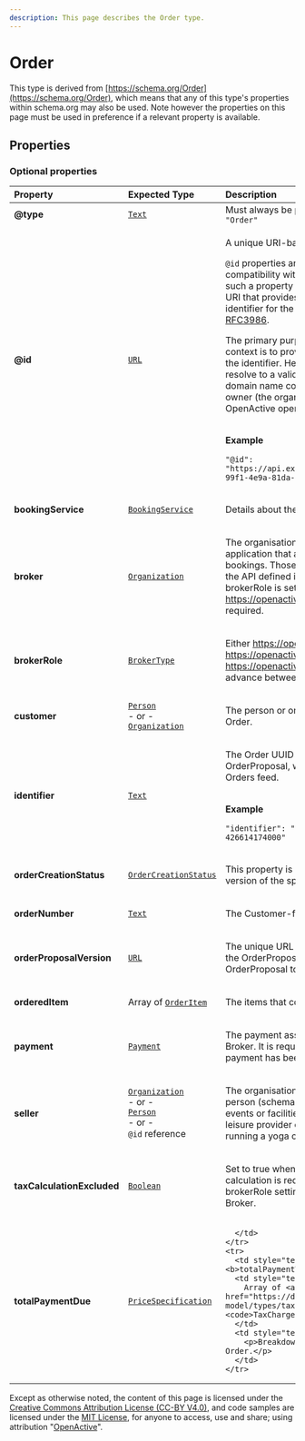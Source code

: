 ```yaml
---
description: This page describes the Order type.
---
```


# Order

This type is derived from [https://schema.org/Order](https://schema.org/Order), which means that any of this type's properties within schema.org may also be used. Note however the properties on this page must be used in preference if a relevant property is available.

## **Properties**

### **Optional properties**
    
<table>
  <thead>
    <tr>
      <th style="text-align:left">Property</th>
      <th style="text-align:left">Expected Type</th>
      <th style="text-align:left">Description</th>
    </tr>
  </thead>
  <tbody>
    <tr>
      <td style="text-align:left"><b>@type</b></td>
      <td style="text-align:left">
        <a href="https://schema.org/Text"><code>Text</code></a>
      </td>
      <td style="text-align:left">
        Must always be present and set to <code>"@type": "Order"</code>
      </td>
    </tr>
    <tr>
      <td style="text-align:left"><b>@id</b></td>
      <td style="text-align:left">
        <a href="https://schema.org/URL"><code>URL</code></a>
      </td>
      <td style="text-align:left">
        <p>A unique URI-based identifier for the record.</p><p><code>@id</code> properties are used as identifiers for compatibility with JSON-LD. The value of such a property must always be an absolute URI that provides a stable globally unique identifier for the resource, as described in <a href="https://tools.ietf.org/html/rfc3986">RFC3986</a>.</p><p>The primary purpose of the URI format in this context is to provide natural namespacing for the identifier. Hence, the URI itself may not resolve to a valid endpoint, but must use a domain name controlled by the resource owner (the organisation responsible for the OpenActive open data feed).</p><p></br><b>Example</b></p><p><code>"@id": "https://api.example.com/orders/1a80eca5-99f1-4e9a-81da-937e5621b246"</code></p>
      </td>
    </tr>
    <tr>
      <td style="text-align:left"><b>bookingService</b></td>
      <td style="text-align:left">
        <a href="https://developer.openactive.io/data-model/types/bookingservice"><code>BookingService</code></a>
      </td>
      <td style="text-align:left">
        <p>Details about the Booking System</p>
      </td>
    </tr>
    <tr>
      <td style="text-align:left"><b>broker</b></td>
      <td style="text-align:left">
        <a href="https://developer.openactive.io/data-model/types/organization"><code>Organization</code></a>
      </td>
      <td style="text-align:left">
        <p>The organisation or developer providing an application that allows Customers to make bookings. Those applications will be clients of the API defined in this specification. If brokerRole is set to <a href="https://openactive.io/NoBroker">https://openactive.io/NoBroker</a> this is not required.</p>
      </td>
    </tr>
    <tr>
      <td style="text-align:left"><b>brokerRole</b></td>
      <td style="text-align:left">
        <a href="https://openactive.io/BrokerType"><code>BrokerType</code></a>
      </td>
      <td style="text-align:left">
        <p>Either <a href="https://openactive.io/AgentBroker">https://openactive.io/AgentBroker</a>,  <a href="https://openactive.io/ResellerBroker">https://openactive.io/ResellerBroker</a> or  <a href="https://openactive.io/NoBroker">https://openactive.io/NoBroker</a>, as agreed in advance between the Broker and Seller.</p>
      </td>
    </tr>
    <tr>
      <td style="text-align:left"><b>customer</b></td>
      <td style="text-align:left">
        <a href="https://developer.openactive.io/data-model/types/person"><code>Person</code></a><br/> - or - <br/><a href="https://developer.openactive.io/data-model/types/organization"><code>Organization</code></a>
      </td>
      <td style="text-align:left">
        <p>The person or organization purchasing the Order.</p>
      </td>
    </tr>
    <tr>
      <td style="text-align:left"><b>identifier</b></td>
      <td style="text-align:left">
        <a href="https://schema.org/Text"><code>Text</code></a>
      </td>
      <td style="text-align:left">
        <p>The Order UUID of the Order, OrderQuote or OrderProposal, which is required within the Orders feed.</p><p></br><b>Example</b></p><p><code>"identifier": "123e4567-e89b-12d3-a456-426614174000"</code></p>
      </td>
    </tr>
    <tr>
      <td style="text-align:left"><b>orderCreationStatus</b></td>
      <td style="text-align:left">
        <a href="https://openactive.io/OrderCreationStatus"><code>OrderCreationStatus</code></a>
      </td>
      <td style="text-align:left">
        <p>This property is internal to the Broker in this version of the specification.</p>
      </td>
    </tr>
    <tr>
      <td style="text-align:left"><b>orderNumber</b></td>
      <td style="text-align:left">
        <a href="https://schema.org/Text"><code>Text</code></a>
      </td>
      <td style="text-align:left">
        <p>The Customer-facing identifier of the Order.</p>
      </td>
    </tr>
    <tr>
      <td style="text-align:left"><b>orderProposalVersion</b></td>
      <td style="text-align:left">
        <a href="https://schema.org/URL"><code>URL</code></a>
      </td>
      <td style="text-align:left">
        <p>The unique URL representing this version of the  OrderProposal, or the version of the OrderProposal to which this Order is related.</p>
      </td>
    </tr>
    <tr>
      <td style="text-align:left"><b>orderedItem</b></td>
      <td style="text-align:left">
        Array of <a href="https://developer.openactive.io/data-model/types/orderitem"><code>OrderItem</code></a>
      </td>
      <td style="text-align:left">
        <p>The items that constitute the Order.</p>
      </td>
    </tr>
    <tr>
      <td style="text-align:left"><b>payment</b></td>
      <td style="text-align:left">
        <a href="https://developer.openactive.io/data-model/types/payment"><code>Payment</code></a>
      </td>
      <td style="text-align:left">
        <p>The payment associated with the Order by the Broker. It is required for cases where a payment has been taken.</p>
      </td>
    </tr>
    <tr>
      <td style="text-align:left"><b>seller</b></td>
      <td style="text-align:left">
        <a href="https://developer.openactive.io/data-model/types/organization"><code>Organization</code></a><br/> - or - <br/><a href="https://developer.openactive.io/data-model/types/person"><code>Person</code></a><br/> - or - <br/><code>@id</code> reference
      </td>
      <td style="text-align:left">
        <p>The organisation (schema:Organization) or person (schema:Person) providing access to events or facilities via a Booking System. e.g. a leisure provider or independent instructor running a yoga classes.</p>
      </td>
    </tr>
    <tr>
      <td style="text-align:left"><b>taxCalculationExcluded</b></td>
      <td style="text-align:left">
        <a href="https://schema.org/Boolean"><code>Boolean</code></a>
      </td>
      <td style="text-align:left">
        <p>Set to true when business-to-business tax calculation is required by the seller or brokerRole settings, but not supported by the Broker.</p>
      </td>
    </tr>
    <tr>
      <td style="text-align:left"><b>totalPaymentDue</b></td>
      <td style="text-align:left">
        <a href="https://developer.openactive.io/data-model/types/pricespecification"><code>PriceSpecification</code></a>
      </td>
      <td style="text-align:left">
        
      </td>
    </tr>
    <tr>
      <td style="text-align:left"><b>totalPaymentTax</b></td>
      <td style="text-align:left">
        Array of <a href="https://developer.openactive.io/data-model/types/taxchargespecification"><code>TaxChargeSpecification</code></a>
      </td>
      <td style="text-align:left">
        <p>Breakdown of tax payable for the Order.</p>
      </td>
    </tr>
  </tbody>
</table>






Except as otherwise noted, the content of this page is licensed under the [Creative Commons Attribution License (CC-BY V4.0)](https://creativecommons.org/licenses/by/4.0/), and code samples are licensed under the [MIT License](https://opensource.org/licenses/MIT), for anyone to access, use and share; using attribution "[OpenActive](https://www.openactive.io/)".
